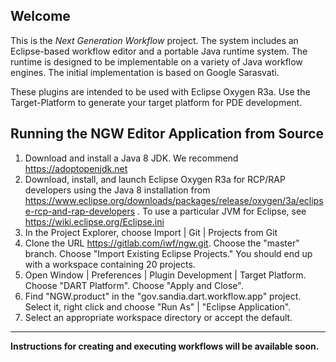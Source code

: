 Welcome
-------

This is the *Next Generation Workflow* project. The system includes an
Eclipse-based workflow editor and a portable Java runtime system. The
runtime is designed to be implementable on a variety of Java workflow
engines. The initial implementation is based on Google Sarasvati.

These plugins are intended to be used with Eclipse Oxygen R3a. Use the
Target-Platform to generate your target platform for PDE development. 

Running	the NGW	Editor Application from Source
-----------

 1. Download and install a Java 8 JDK. We recommend https://adoptopenjdk.net
 2. Download, install, and launch Eclipse Oxygen R3a for RCP/RAP developers using the Java 8 installation from
    https://www.eclipse.org/downloads/packages/release/oxygen/3a/eclipse-rcp-and-rap-developers . To use a
    particular JVM for Eclipse, see https://wiki.eclipse.org/Eclipse.ini
 2. In the Project Explorer, choose Import | Git | Projects from Git
 3. Clone the URL https://gitlab.com/iwf/ngw.git. Choose the "master" branch. Choose "Import Existing Eclipse Projects." You should end 
 up with a workspace containing 20 projects.
 4. Open Window | Preferences | Plugin Development | Target Platform. Choose "DART Platform". Choose "Apply and Close".
 5. Find	"NGW.product" in the "gov.sandia.dart.workflow.app" project. Select it, right click and	choose "Run As" | "Eclipse Application".
 6. Select an appropriate workspace directory or accept the default. 

-------------

**Instructions for creating and executing workflows will be available soon.**
 

